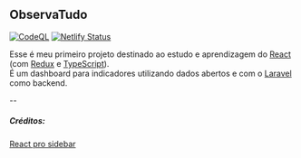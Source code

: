 ## ObservaTudo

[![CodeQL](https://github.com/JJDSNT/otfrontend2/actions/workflows/codeql-analysis.yml/badge.svg)](https://github.com/JJDSNT/otfrontend2/actions/workflows/codeql-analysis.yml)
[![Netlify Status](https://api.netlify.com/api/v1/badges/7919583f-780b-4bc8-84c5-f114ea2f198a/deploy-status)](https://app.netlify.com/sites/sweet-semolina-3a8a73/deploys)




Esse é meu primeiro projeto destinado ao estudo e aprendizagem do [React](https://pt-br.reactjs.org/) (com [Redux](https://redux.js.org/) e [TypeScript](https://www.typescriptlang.org/)).\
É um dashboard para indicadores utilizando dados abertos e com o [Laravel](https://laravel.com/) como backend.


--

##### Créditos:
[React pro sidebar](https://github.com/azouaoui-med/react-pro-sidebar)
